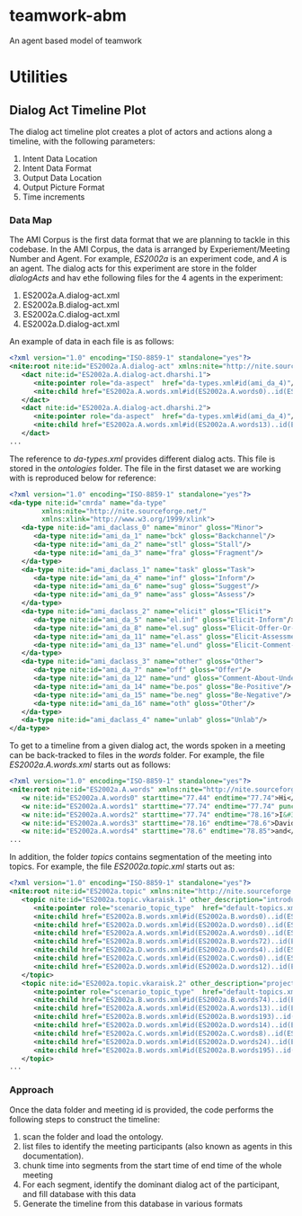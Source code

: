 # teamwork-abm
An agent based model of teamwork

# Utilities

## Dialog Act Timeline Plot

The dialog act timeline plot creates a plot of actors and actions along a timeline,
with the following parameters:

1. Intent Data Location
2. Intent Data Format
3. Output Data Location
4. Output Picture Format
5. Time increments

### Data Map

The AMI Corpus is the first data format that we are planning to tackle in this codebase. In the AMI
Corpus, the data is arranged by Experiement/Meeting Number and Agent. For example, _ES2002a_ 
is an experiment code, and _A_ is an agent. The dialog acts for this experiment are store in the folder
_dialogActs_ and hav ethe following files for the 4 agents in the experiment:

1. ES2002a.A.dialog-act.xml
2. ES2002a.B.dialog-act.xml
3. ES2002a.C.dialog-act.xml
4. ES2002a.D.dialog-act.xml

An example of data in each file is as follows:

```xml
<?xml version="1.0" encoding="ISO-8859-1" standalone="yes"?>
<nite:root nite:id="ES2002a.A.dialog-act" xmlns:nite="http://nite.sourceforge.net/">
   <dact nite:id="ES2002a.A.dialog-act.dharshi.1">
      <nite:pointer role="da-aspect"  href="da-types.xml#id(ami_da_4)"/>
      <nite:child href="ES2002a.A.words.xml#id(ES2002a.A.words0)..id(ES2002a.A.words12)"/>
   </dact>
   <dact nite:id="ES2002a.A.dialog-act.dharshi.2">
      <nite:pointer role="da-aspect"  href="da-types.xml#id(ami_da_4)"/>
      <nite:child href="ES2002a.A.words.xml#id(ES2002a.A.words13)..id(ES2002a.A.words27)"/>
   </dact>
...
```

The reference to _da-types.xml_ provides different dialog acts. This file is stored in the _ontologies_ folder.
The file in the first dataset we are working with is reproduced below for reference:

```xml
<?xml version="1.0" encoding="ISO-8859-1" standalone="yes"?>
<da-type nite:id="cmrda" name="da-type" 
        xmlns:nite="http://nite.sourceforge.net/" 
        xmlns:xlink="http://www.w3.org/1999/xlink">
   <da-type nite:id="ami_daclass_0" name="minor" gloss="Minor">
      <da-type nite:id="ami_da_1" name="bck" gloss="Backchannel"/>
      <da-type nite:id="ami_da_2" name="stl" gloss="Stall"/>
      <da-type nite:id="ami_da_3" name="fra" gloss="Fragment"/>
   </da-type>
   <da-type nite:id="ami_daclass_1" name="task" gloss="Task">
      <da-type nite:id="ami_da_4" name="inf" gloss="Inform"/>
      <da-type nite:id="ami_da_6" name="sug" gloss="Suggest"/>
      <da-type nite:id="ami_da_9" name="ass" gloss="Assess"/>
   </da-type>
   <da-type nite:id="ami_daclass_2" name="elicit" gloss="Elicit">
      <da-type nite:id="ami_da_5" name="el.inf" gloss="Elicit-Inform"/>
      <da-type nite:id="ami_da_8" name="el.sug" gloss="Elicit-Offer-Or-Suggestion"/>
      <da-type nite:id="ami_da_11" name="el.ass" gloss="Elicit-Assessment"/>
      <da-type nite:id="ami_da_13" name="el.und" gloss="Elicit-Comment-Understanding"/>
   </da-type>
   <da-type nite:id="ami_daclass_3" name="other" gloss="Other">
      <da-type nite:id="ami_da_7" name="off" gloss="Offer"/>
      <da-type nite:id="ami_da_12" name="und" gloss="Comment-About-Understanding"/>
      <da-type nite:id="ami_da_14" name="be.pos" gloss="Be-Positive"/>
      <da-type nite:id="ami_da_15" name="be.neg" gloss="Be-Negative"/>
      <da-type nite:id="ami_da_16" name="oth" gloss="Other"/>
   </da-type>
   <da-type nite:id="ami_daclass_4" name="unlab" gloss="Unlab"/>
</da-type>
```

To get to a timeline from a given dialog act, the words spoken in a meeting can be back-tracked
to files in the _words_ folder. For example, the file _ES2002a.A.words.xml_ starts out as follows:

```xml
<?xml version="1.0" encoding="ISO-8859-1" standalone="yes"?>
<nite:root nite:id="ES2002a.A.words" xmlns:nite="http://nite.sourceforge.net/">
   <w nite:id="ES2002a.A.words0" starttime="77.44" endtime="77.74">Hi</w>
   <w nite:id="ES2002a.A.words1" starttime="77.74" endtime="77.74" punc="true">,</w>
   <w nite:id="ES2002a.A.words2" starttime="77.74" endtime="78.16">I&#39;m</w>
   <w nite:id="ES2002a.A.words3" starttime="78.16" endtime="78.6">David</w>
   <w nite:id="ES2002a.A.words4" starttime="78.6" endtime="78.85">and</w>
...   
```

In addition, the folder _topics_ contains segmentation of the meeting into topics. For example,
the file _ES2002a.topic.xml_ starts out as:

```xml
<?xml version="1.0" encoding="ISO-8859-1" standalone="yes"?>
<nite:root nite:id="ES2002a.topic" xmlns:nite="http://nite.sourceforge.net/">
   <topic nite:id="ES2002a.topic.vkaraisk.1" other_description="introduction of participants and their roles">
      <nite:pointer role="scenario_topic_type"  href="default-topics.xml#id(top.4)"/>
      <nite:child href="ES2002a.B.words.xml#id(ES2002a.B.words0)..id(ES2002a.B.words71)"/>
      <nite:child href="ES2002a.D.words.xml#id(ES2002a.D.words0)..id(ES2002a.D.words3)"/>
      <nite:child href="ES2002a.A.words.xml#id(ES2002a.A.words0)..id(ES2002a.A.words12)"/>
      <nite:child href="ES2002a.B.words.xml#id(ES2002a.B.words72)..id(ES2002a.B.words73)"/>
      <nite:child href="ES2002a.D.words.xml#id(ES2002a.D.words4)..id(ES2002a.D.words11)"/>
      <nite:child href="ES2002a.C.words.xml#id(ES2002a.C.words0)..id(ES2002a.C.words7)"/>
      <nite:child href="ES2002a.D.words.xml#id(ES2002a.D.words12)..id(ES2002a.D.words13)"/>
   </topic>
   <topic nite:id="ES2002a.topic.vkaraisk.2" other_description="project goals and design process">
      <nite:pointer role="scenario_topic_type"  href="default-topics.xml#id(top.4)"/>
      <nite:child href="ES2002a.B.words.xml#id(ES2002a.B.words74)..id(ES2002a.B.words192)"/>
      <nite:child href="ES2002a.A.words.xml#id(ES2002a.A.words13)..id(ES2002a.A.words48)"/>
      <nite:child href="ES2002a.B.words.xml#id(ES2002a.B.words193)..id(ES2002a.B.words194)"/>
      <nite:child href="ES2002a.D.words.xml#id(ES2002a.D.words14)..id(ES2002a.D.words23)"/>
      <nite:child href="ES2002a.C.words.xml#id(ES2002a.C.words8)..id(ES2002a.C.words9)"/>
      <nite:child href="ES2002a.D.words.xml#id(ES2002a.D.words24)..id(ES2002a.D.words25)"/>
      <nite:child href="ES2002a.B.words.xml#id(ES2002a.B.words195)..id(ES2002a.B.words225)"/>
   </topic>
...
```

### Approach

Once the data folder and meeting id is provided, the code performs the following steps to construct
the timeline:

1. scan the folder and load the ontology.
2. list files to identify the meeting participants (also known as 
agents in this documentation).
3. chunk time into segments from the start time of end time of the whole meeting
4. For each segment, identify the dominant dialog act of the participant, and fill database with this data
5. Generate the timeline from this database in various formats

